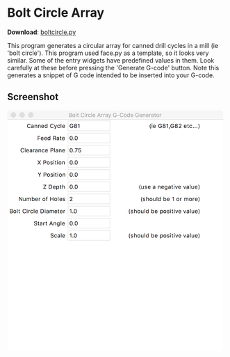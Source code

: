 Bolt Circle Array
=================

**Download**: [boltcircle.py](https://github.com/linuxcnc/simple-gcode-generators/raw/master/boltcircle/boltcircle.py)

This program generates a circular array for canned drill cycles in a mill (ie 'bolt circle'). This program used face.py as a template, so it looks very similar. Some of the entry widgets have predefined values in them. Look carefully at these before pressing the 'Generate G-code' button. Note this generates a snippet of G code intended to be inserted into your G-code.

Screenshot
-----------

![Screenshot of boltcircle.py](boltcircle-screenshot.png)
